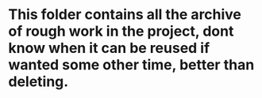 # This folder contains all the archive of rough work in the project, dont know when it can be reused if wanted some other time, better than deleting.